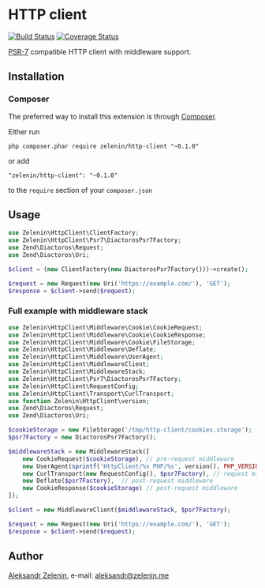 # HTTP client

[![Build Status](https://travis-ci.org/zelenin/http-client.svg?branch=master)](https://travis-ci.org/zelenin/http-client)
[![Coverage Status](https://coveralls.io/repos/github/zelenin/http-client/badge.svg?branch=master)](https://coveralls.io/github/zelenin/http-client?branch=master)

[PSR-7](http://www.php-fig.org/psr/psr-7/) compatible HTTP client with middleware support.

## Installation

### Composer

The preferred way to install this extension is through [Composer](http://getcomposer.org/).

Either run

```
php composer.phar require zelenin/http-client "~0.1.0"
```

or add

```
"zelenin/http-client": "~0.1.0"
```

to the ```require``` section of your ```composer.json```

## Usage

```php
use Zelenin\HttpClient\ClientFactory;
use Zelenin\HttpClient\Psr7\DiactorosPsr7Factory;
use Zend\Diactoros\Request;
use Zend\Diactoros\Uri;

$client = (new ClientFactory(new DiactorosPsr7Factory()))->create();

$request = new Request(new Uri('https://example.com/'), 'GET');
$response = $client->send($request);
```

### Full example with middleware stack

```php
use Zelenin\HttpClient\Middleware\Cookie\CookieRequest;
use Zelenin\HttpClient\Middleware\Cookie\CookieResponse;
use Zelenin\HttpClient\Middleware\Cookie\FileStorage;
use Zelenin\HttpClient\Middleware\Deflate;
use Zelenin\HttpClient\Middleware\UserAgent;
use Zelenin\HttpClient\MiddlewareClient;
use Zelenin\HttpClient\MiddlewareStack;
use Zelenin\HttpClient\Psr7\DiactorosPsr7Factory;
use Zelenin\HttpClient\RequestConfig;
use Zelenin\HttpClient\Transport\CurlTransport;
use function Zelenin\HttpClient\version;
use Zend\Diactoros\Request;
use Zend\Diactoros\Uri;

$cookieStorage = new FileStorage('/tmp/http-client/cookies.storage');
$psr7Factory = new DiactorosPsr7Factory();

$middlewareStack = new MiddlewareStack([
    new CookieRequest($cookieStorage), // pre-request middleware
    new UserAgent(sprintf('HttpClient/%s PHP/%s', version(), PHP_VERSION)), // pre-request middleware
    new CurlTransport(new RequestConfig(), $psr7Factory), // request middleware
    new Deflate($psr7Factory),  // post-request middleware
    new CookieResponse($cookieStorage) // post-request middleware
]);

$client = new MiddlewareClient($middlewareStack, $psr7Factory);

$request = new Request(new Uri('https://example.com/'), 'GET');
$response = $client->send($request);
```

## Author

[Aleksandr Zelenin](https://github.com/zelenin/), e-mail: [aleksandr@zelenin.me](mailto:aleksandr@zelenin.me)
